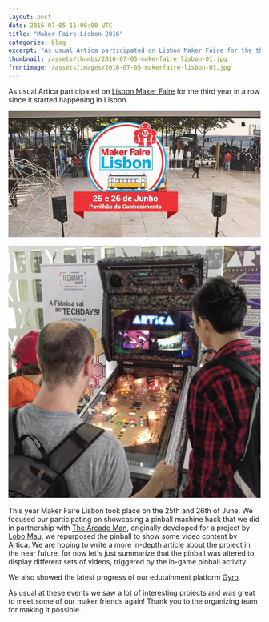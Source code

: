 ```yaml
---
layout: post
date: 2016-07-05 11:00:00 UTC
title: "Maker Faire Lisbon 2016"
categories: blog
excerpt: "As usual Artica participated on Lisbon Maker Faire for the third year in a row since it started happening in Lisbon."
thumbnail: /assets/thumbs/2016-07-05-makerfaire-lisbon-01.jpg
frontimage: /assets/images/2016-07-05-makerfaire-lisbon-01.jpg
---
```


As usual Artica participated on [Lisbon Maker Faire][1] for the third year in a row since it started happening in Lisbon.

![](/assets/images/2016-07-05-makerfaire-lisbon-01.jpg)

![](/assets/images/2016-07-05-makerfaire-lisbon-02.jpg)

This year Maker Faire Lisbon took place on the 25th and 26th of June. We focused our participating on showcasing a pinball machine hack that we did in partnership with [The Arcade Man][2], originally developed for a project by [Lobo Mau][3], we repurposed the pinball to show some video content by Artica. We are hoping to write a more in-depth article about the project in the near future, for now let's just summarize that the pinball was altered to display different sets of videos, triggered by the in-game pinball activity.

We also showed the latest progress of our edutainment platform [Gyro][4].

As usual at these events we saw a lot of interesting projects and was great to meet some of our maker friends again! Thank you to the organizing team for making it possible.

[1]: http://makerfairelisbon.com/
[2]: http://thearcademan.net/
[3]: http://lobomau.pt/
[4]: http://gyro.artica.cc/
